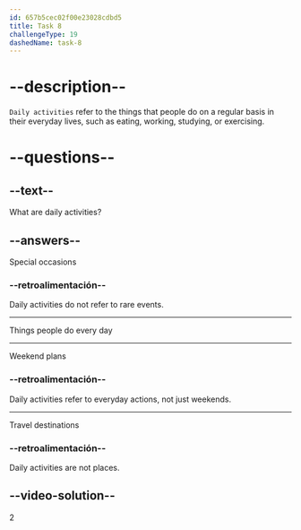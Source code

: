 ```yaml
---
id: 657b5cec02f00e23028cdbd5
title: Task 8
challengeType: 19
dashedName: task-8
---
```


# --description--

`Daily activities` refer to the things that people do on a regular basis in their everyday lives, such as eating, working, studying, or exercising.

# --questions--

## --text--

What are daily activities?

## --answers--

Special occasions

### --retroalimentación--

Daily activities do not refer to rare events.

---

Things people do every day

---

Weekend plans

### --retroalimentación--

Daily activities refer to everyday actions, not just weekends.

---

Travel destinations

### --retroalimentación--

Daily activities are not places.

## --video-solution--

2

